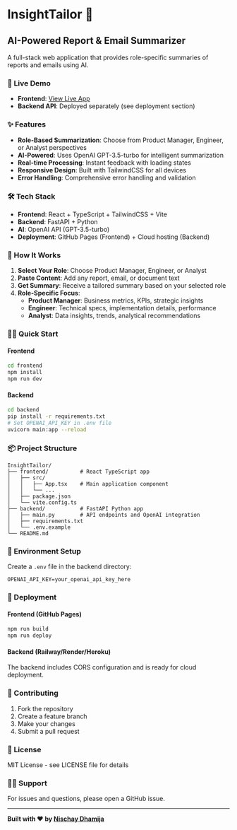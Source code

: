 # InsightTailor 📌

## AI-Powered Report & Email Summarizer

A full-stack web application that provides role-specific summaries of reports and emails using AI.

### 🚀 Live Demo
- **Frontend**: [View Live App](https://nischaydhamija.github.io/INSIGHT-TAILOR/)
- **Backend API**: Deployed separately (see deployment section)

### ✨ Features
- **Role-Based Summarization**: Choose from Product Manager, Engineer, or Analyst perspectives
- **AI-Powered**: Uses OpenAI GPT-3.5-turbo for intelligent summarization
- **Real-time Processing**: Instant feedback with loading states
- **Responsive Design**: Built with TailwindCSS for all devices
- **Error Handling**: Comprehensive error handling and validation

### 🛠️ Tech Stack
- **Frontend**: React + TypeScript + TailwindCSS + Vite
- **Backend**: FastAPI + Python
- **AI**: OpenAI API (GPT-3.5-turbo)
- **Deployment**: GitHub Pages (Frontend) + Cloud hosting (Backend)

### 🎯 How It Works
1. **Select Your Role**: Choose Product Manager, Engineer, or Analyst
2. **Paste Content**: Add any report, email, or document text
3. **Get Summary**: Receive a tailored summary based on your selected role
4. **Role-Specific Focus**:
   - **Product Manager**: Business metrics, KPIs, strategic insights
   - **Engineer**: Technical specs, implementation details, performance
   - **Analyst**: Data insights, trends, analytical recommendations

### 🏃‍♂️ Quick Start

#### Frontend
```bash
cd frontend
npm install
npm run dev
```

#### Backend
```bash
cd backend
pip install -r requirements.txt
# Set OPENAI_API_KEY in .env file
uvicorn main:app --reload
```

### 📦 Project Structure
```
InsightTailor/
├── frontend/          # React TypeScript app
│   ├── src/
│   │   ├── App.tsx    # Main application component
│   │   └── ...
│   ├── package.json
│   └── vite.config.ts
├── backend/           # FastAPI Python app
│   ├── main.py        # API endpoints and OpenAI integration
│   ├── requirements.txt
│   └── .env.example
└── README.md
```

### 🔧 Environment Setup

Create a `.env` file in the backend directory:
```env
OPENAI_API_KEY=your_openai_api_key_here
```

### 🚀 Deployment

#### Frontend (GitHub Pages)
```bash
npm run build
npm run deploy
```

#### Backend (Railway/Render/Heroku)
The backend includes CORS configuration and is ready for cloud deployment.

### 🤝 Contributing
1. Fork the repository
2. Create a feature branch
3. Make your changes
4. Submit a pull request

### 📄 License
MIT License - see LICENSE file for details

### 🙋‍♂️ Support
For issues and questions, please open a GitHub issue.

---
**Built with ❤️ by [Nischay Dhamija](https://github.com/nischaydhamija)**
